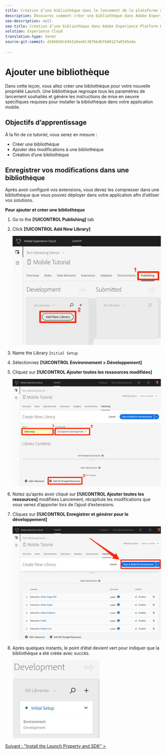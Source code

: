 ```yaml
---
title: Création d’une bibliothèque dans le lancement de la plateforme d’expérience
description: Découvrez comment créer une bibliothèque dans Adobe Experience Platform Launch. Cette leçon fait partie du didacticiel Mise en oeuvre d’Experience Cloud dans les applications mobiles Android.
seo-description: null
seo-title: Création d’une bibliothèque dans Adobe Experience Platform Launch
solution: Experience Cloud
translation-type: tm+mt
source-git-commit: d166b50c6452a9a44c387bbdbfb88127a8545eda

---
```



# Ajouter une bibliothèque

Dans cette leçon, vous allez créer une bibliothèque pour votre nouvelle propriété Launch. Une bibliothèque regroupe tous les paramètres de lancement souhaités et génère les instructions de mise en oeuvre spécifiques requises pour installer la bibliothèque dans votre application mobile.

## Objectifs d’apprentissage

À la fin de ce tutoriel, vous serez en mesure :

* Créer une bibliothèque
* Ajouter des modifications à une bibliothèque
* Création d’une bibliothèque

## Enregistrer vos modifications dans une bibliothèque

Après avoir configuré vos extensions, vous devez les compresser dans une bibliothèque que vous pouvez déployer dans votre application afin d’utiliser vos solutions.

**Pour ajouter et créer une bibliothèque**

1. Go to the **[!UICONTROL Publishing]** tab

1. Click **[!UICONTROL Add New Library]**

   ![Ajouter une bibliothèque](images/mobile-launch-addNewLibrary.png)

1. Name the Library `Initial Setup`

1. Sélectionnez **[!UICONTROL Environnement &gt; Développement]**

1. Cliquez sur **[!UICONTROL Ajouter toutes les ressources modifiées]**

   ![Ajouter toutes les ressources modifiées](images/mobile-launch-addAllChangedResources.png)

1. Notez qu’après avoir cliqué sur **[!UICONTROL Ajouter toutes les ressources]** modifiées Lancement, récapitule les modifications que vous venez d’apporter lors de l’ajout d’extensions.

1. Cliquez sur **[!UICONTROL Enregistrer et générer pour le développement]**

   ![Sauver et construire pour le développement](images/mobile-launch-saveAndBuild.png)

1. Après quelques instants, le point d’état devient vert pour indiquer que la bibliothèque a été créée avec succès.

   ![Bibliothèque construite](images/mobile-launch-libraryBuilt.png)

[Suivant : "Install the Launch Property and SDK" &gt;](launch-install-the-mobile-sdk.md)
